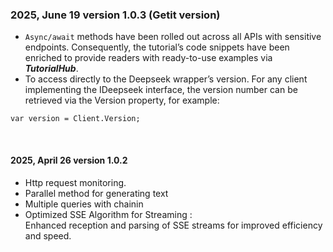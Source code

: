 ### 2025, June 19 version 1.0.3 (**Getit version**)
- `Async/await` methods have been rolled out across all APIs with sensitive endpoints. Consequently, the tutorial’s code snippets have been enriched to provide readers with ready-to-use examples via ***TutorialHub***.
- To access directly to the Deepseek wrapper’s version. For any client implementing the IDeepseek interface, the version number can be retrieved via the Version property, for example:
```Delphi
var version = Client.Version;
```

<br>

#### 2025, April 26 version 1.0.2
- Http request monitoring.
- Parallel method for generating text
- Multiple queries with chainin
- Optimized SSE Algorithm for Streaming : <br>
   Enhanced reception and parsing of SSE streams for improved efficiency and speed.